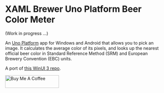 # XAML Brewer Uno Platform Beer Color Meter

(Work in progress ...)

An [Uno Platform](https://platform.uno/) app for Windows and Android that allows you to pick an image. It calculates the average color of its pixels, and looks up the nearest official beer color in Standard Reference Method (SRM) and European Brewery Convention (EBC) units.

A port of [this WinUI 3 repo](https://github.com/XamlBrewer/XamlBrewer-WinUI3-Beer-Color-Meter).

<a href="https://www.buymeacoffee.com/xamlbrewer" target="_blank"><img src="https://cdn.buymeacoffee.com/buttons/default-orange.png" alt="Buy Me A Coffee" height="41" width="174"></a>

